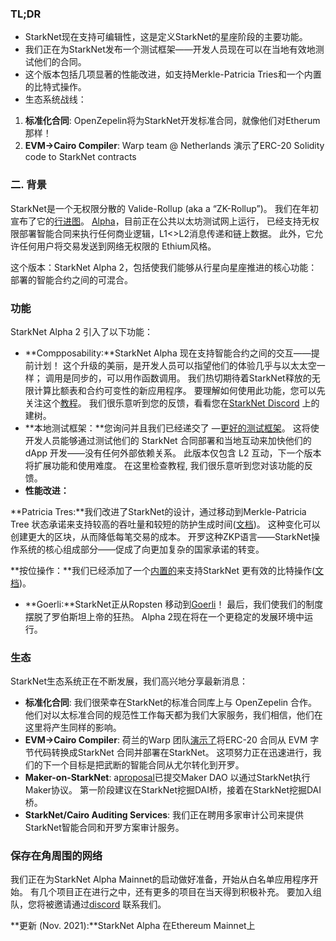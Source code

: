 ### TL;DR

* StarkNet现在支持可编辑性，这是定义StarkNet的星座阶段的主要功能。
* 我们正在为StarkNet发布一个测试框架——开发人员现在可以在当地有效地测试他们的合同。
* 这个版本包括几项显著的性能改进，如支持Merkle-Patricia Tries和一个内置的比特式操作。
* 生态系统战线：

1. **标准化合同**: OpenZepelin将为StarkNet开发标准合同，就像他们对Etherum那样！
2. **EVM->Cairo Compiler**: Warp team @ Netherlands 演示了ERC-20 Solidity code to StarkNet contracts

### 二. 背景

StarkNet是一个无权限分散的 Valide-Rollup (aka a “ZK-Rollup”)。 我们在年初宣布了它的[行进图](https://medium.com/starkware/on-the-road-to-starknet-a-permissionless-stark-powered-l2-zk-rollup-83be53640880)。 [Alpha](https://medium.com/starkware/starknet-alpha-1-90c3348cca4f)，目前正在公共以太坊测试网上运行， 已经支持无权限部署智能合同来执行任何商业逻辑，L1<>L2消息传递和链上数据。 此外，它允许任何用户将交易发送到网络无权限的 Ethium风格。

这个版本：StarkNet Alpha 2，包括使我们能够从行星向星座推进的核心功能：部署的智能合约之间的可混合。

### 功能

StarkNet Alpha 2 引入了以下功能：

* **Compposability:**StarkNet Alpha 现在支持智能合约之间的交互——提前计划！ 这个升级的美丽，是开发人员可以指望他们的体验几乎与以太太空一样； 调用是同步的，可以用作函数调用。 我们热切期待着StarkNet释放的无限计算比额表和合约可变性的新应用程序。 要理解如何使用此功能，您可以先关注这个[教程](https://www.cairo-lang.org/docs/hello_starknet/calling_contracts.html)。 我们很乐意听到您的反馈，看看您在[StarkNet Discord](https://discord.gg/uJ9HZTUk2Y) 上的建树。
* **本地测试框架：**您询问并且我们已经递交了 —[更好的测试框架](https://github.com/starkware-libs/cairo-lang/tree/master/src/starkware/starknet/testing)。 这将使开发人员能够通过测试他们的 StarkNet 合同部署和当地互动来加快他们的 dApp 开发——没有任何外部依赖关系。 此版本仅包含 L2 互动，下一个版本将扩展功能和使用难度。 在这里检查教程[](https://www.cairo-lang.org/docs/hello_starknet/unit_tests.html), 我们很乐意听到您对该功能的反馈。
* **性能改进：**

**Patricia Tres:**我们改进了StarkNet的设计，通过移动到Merkle-Patricia Tree 状态承诺来支持较高的吞吐量和较短的防护生成时间([文档](https://github.com/starkware-libs/cairo-lang/blob/master/src/starkware/cairo/common/patricia_utils.py))。 这种变化可以创建更大的区块，从而降低每笔交易的成本。 开罗这种ZKP语言——StarkNet操作系统的核心组成部分——促成了向更加复杂的国家承诺的转变。

**按位操作：**我们已经添加了一个[内置的](https://www.cairo-lang.org/docs/how_cairo_works/builtins.html)来支持StarkNet 更有效的比特操作([文档](https://www.cairo-lang.org/docs/reference/common_library.html#common-library-bitwise))。

* **Goerli:**StarkNet正从Ropsten 移动到[Goerli](https://goerli.etherscan.io/address/0xee02F29aE9A4988aE064940bF11954d6eafE26Ac)！ 最后，我们使我们的制度摆脱了罗伯斯坦上帝的狂热。 Alpha 2现在将在一个更稳定的发展环境中运行。

### 生态

StarkNet生态系统正在不断发展，我们高兴地分享最新消息：

* **标准化合同**: 我们很荣幸在StarkNet的标准合同库上与 OpenZepelin 合作。 他们对以太标准合同的规范性工作每天都为我们大家服务，我们相信，他们在这里将产生同样的影响。
* **EVM->Cairo Compiler**: 荷兰的Warp 团队[演示了](https://medium.com/nethermind-eth/warp-your-way-to-starknet-ddd6856875e0)将ERC-20 合同从 EVM 字节代码转换成StarkNet 合同并部署在StarkNet。 这项努力正在迅速进行，我们的下一个目标是把武断的智能合同从尤尔转化到开罗。
* **Maker-on-StarkNet**: a[proposal](https://forum.makerdao.com/t/mip39c2-sp19-adding-the-starknet-engineering-core-unit-sne-001/9745)已提交Maker DAO 以通过StarkNet执行Maker协议。 第一阶段建议在StarkNet挖掘DAI桥，接着在StarkNet挖掘DAI桥。
* **StarkNet/Cairo Auditing Services**: 我们正在聘用多家审计公司来提供StarkNet智能合同和开罗方案审计服务。

### 保存在角周围的网络

我们正在为StarkNet Alpha Mainnet的启动做好准备，开始从白名单应用程序开始。 有几个项目正在进行之中，还有更多的项目在当天得到积极补充。 要加入组队，您将被邀请通过[discord](https://discord.gg/uJ9HZTUk2Y) 联系我们。

**更新 (Nov. 2021):**StarkNet Alpha 在Ethereum Mainnet上